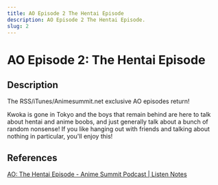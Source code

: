 ```yaml
---
title: AO Episode 2 The Hentai Episode
description: AO Episode 2 The Hentai Episode.
slug: 2
---
```


# AO Episode 2: The Hentai Episode

## Description

The RSS/iTunes/Animesummit.net exclusive AO episodes return!

Kwoka is gone in Tokyo and the boys that remain behind are here to talk about hentai and anime boobs, and just generally talk about a bunch of random nonsense! If you like hanging out with friends and talking about nothing in particular, you'll enjoy this!

## References

[AO: The Hentai Episode - Anime Summit Podcast | Listen Notes](https://www.listennotes.com/podcasts/anime-summit-podcast/ao-the-hentai-episode-pcwFUIOsjNG/)